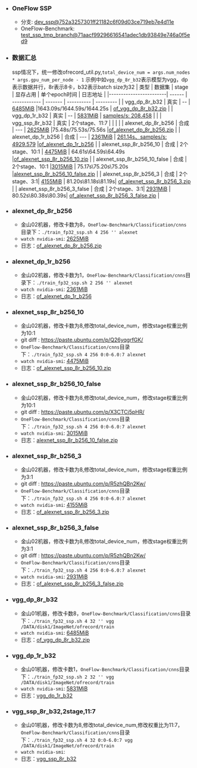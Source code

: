 - ### OneFlow SSP
  - 分支: [dev_ssp@752a3257301ff21182c6f09d03ce719eb7e4d11e](https://github.com/Oneflow-Inc/oneflow/commit/752a3257301ff21182c6f09d03ce719eb7e4d11e)
  - OneFlow-Benchmark: [test_ssp_tmp_branch@71aacf99296616541adec1db93849e746a0f5ed9](https://github.com/Oneflow-Inc/OneFlow-Benchmark/tree/test_ssp_tmp_branch)

- ### 数据汇总
  ssp情况下，统一修改ofrecord_util.py,`total_device_num = args.num_nodes * args.gpu_num_per_node - 1`
  示例中如`vgg_dp_8r_b32`表示模型为vgg，dp表示数据并行，8r表示8卡，b32表示batch size为32
  |    类型                 | 数据集 | stage         | 显存占用 | 单个epoch时间 |  日志地址  |
  |------------------------| ------ | ------------ | ------- | ---------- | --------- |
  | vgg_dp_8r_b32          |  真实  |   --          | [6485MiB](https://paste.ubuntu.com/p/gw7477XhzG/) |1643.09s/1644.59s/1644.25s | [of_vgg_dp_8r_b32.zip](https://oneflow-public.oss-cn-beijing.aliyuncs.com/oneflow_test_log/oneflow_ssp/js/20201208/of_vgg_dp_8r_b32.zip) |
  | vgg_dp_1r_b32          |  真实  |   --          | [5831MiB](https://paste.ubuntu.com/p/w2vHCP9yHC/) | [samples/s: 208.458](https://paste.ubuntu.com/p/K9jTff2qGc/) |[]() |
  | vgg_ssp_8r_b32         |  真实  | 2个stage、11:7 |  | |[]() |
  | alexnet_dp_8r_b256     |  合成  |   ---         | [2625MiB](https://paste.ubuntu.com/p/KsNjPFhjCK/) |75.48s/75.53s/75.56s |[of_alexnet_dp_8r_b256.zip](https://oneflow-public.oss-cn-beijing.aliyuncs.com/oneflow_test_log/oneflow_ssp/js/20201208/of_alexnet_dp_8r_b256.zip) |
  | alexnet_dp_1r_b256     |  合成  |    ---        | [2361MiB](https://paste.ubuntu.com/p/ywtpR2hsG2/) | [261.14s、samples/s: 4929.579](https://paste.ubuntu.com/p/jzW6NftGRm/) |[of_alexnet_dp_1r_b256](https://oneflow-public.oss-cn-beijing.aliyuncs.com/oneflow_test_log/oneflow_ssp/js/20201208/of_alexnet_dp_1r_b256.zip) |
  | alexnet_ssp_8r_b256_10 |  合成  | 2个stage、10:1 | [4475MiB](https://paste.ubuntu.com/p/crZFqbF5pQ/) | 64.61s\64.59s\64.49s |[of_alexnet_ssp_8r_b256_10.zip](https://oneflow-public.oss-cn-beijing.aliyuncs.com/oneflow_test_log/oneflow_ssp/js/20201208/of_alexnet_ssp_8r_b256_10.zip) |
  | alexnet_ssp_8r_b256_10_false |  合成  | 2个stage、10:1 |[3015MiB](https://paste.ubuntu.com/p/FvVBVMSczd/) | 75.17s\75.20s\75.20s |[alexnet_ssp_8r_b256_10_false.zip](https://oneflow-public.oss-cn-beijing.aliyuncs.com/oneflow_test_log/oneflow_ssp/js/20201208/alexnet_ssp_8r_b256_10_false.zip) |
  | alexnet_ssp_8r_b256_3  |  合成  | 2个stage、3:1| [4155MiB](https://paste.ubuntu.com/p/hPXFQCBRyx/) | 81.20s\81.18s\81.19s| [of_alexnet_ssp_8r_b256_3.zip](https://oneflow-public.oss-cn-beijing.aliyuncs.com/oneflow_test_log/oneflow_ssp/js/20201208/of_alexnet_ssp_8r_b256_3.zip) |
  | alexnet_ssp_8r_b256_3_false |  合成  | 2个stage、3:1| [2931MiB](https://paste.ubuntu.com/p/Sr8QrHKx4y/) | 80.52s\80.38s\80.39s| [of_alexnet_ssp_8r_b256_3_false.zip](https://oneflow-public.oss-cn-beijing.aliyuncs.com/oneflow_test_log/oneflow_ssp/js/20201208/of_alexnet_ssp_8r_b256_3_false.zip) |

- ### alexnet_dp_8r_b256
    - 金山02机器，修改卡数为8，`OneFlow-Benchmark/Classification/cnns`目录下：`./train_fp32_ssp.sh 4 256 '' alexnet`
    - `watch nvidia-smi`: [2625MiB](https://paste.ubuntu.com/p/KsNjPFhjCK/)
    - 日志：[of_alexnet_dp_8r_b256.zip](https://oneflow-public.oss-cn-beijing.aliyuncs.com/oneflow_test_log/oneflow_ssp/js/20201208/of_alexnet_dp_8r_b256.zip)

- ### alexnet_dp_1r_b256
    - 金山02机器，修改卡数为1，`OneFlow-Benchmark/Classification/cnns`目录下：`./train_fp32_ssp.sh 2 256 '' alexnet`
    - `watch nvidia-smi`: [2361MiB](https://paste.ubuntu.com/p/ywtpR2hsG2/)
    - 日志：[of_alexnet_dp_1r_b256](https://oneflow-public.oss-cn-beijing.aliyuncs.com/oneflow_test_log/oneflow_ssp/js/20201208/of_alexnet_dp_1r_b256.zip)

- ### alexnet_ssp_8r_b256_10
    - 金山02机器，修改卡数为8,修改total_device_num，修改stage权重比例为10:1
    - git diff : https://paste.ubuntu.com/p/Q26yqgrfGK/
    - `OneFlow-Benchmark/Classification/cnns`目录下：`./train_fp32_ssp.sh 4 256 0:0-6.0:7 alexnet`
    - `watch nvidia-smi`: [4475MiB](https://paste.ubuntu.com/p/crZFqbF5pQ/)
    - 日志：[of_alexnet_ssp_8r_b256_10.zip](https://oneflow-public.oss-cn-beijing.aliyuncs.com/oneflow_test_log/oneflow_ssp/js/20201208/of_alexnet_ssp_8r_b256_10.zip)

- ### alexnet_ssp_8r_b256_10_false
    - 金山02机器，修改卡数为8,修改total_device_num，修改stage权重比例为10:1
    - git diff : https://paste.ubuntu.com/p/X3CTCj5pHR/
    - `OneFlow-Benchmark/Classification/cnns`目录下：`./train_fp32_ssp.sh 4 256 0:0-6.0:7 alexnet`
    - `watch nvidia-smi`: [3015MiB](https://paste.ubuntu.com/p/FvVBVMSczd/)
    - 日志：[alexnet_ssp_8r_b256_10_false.zip](https://oneflow-public.oss-cn-beijing.aliyuncs.com/oneflow_test_log/oneflow_ssp/js/20201208/alexnet_ssp_8r_b256_10_false.zip)

- ### alexnet_ssp_8r_b256_3
    - 金山02机器，修改卡数为8,修改total_device_num，修改stage权重比例为3:1
    - git diff : https://paste.ubuntu.com/p/R5zhQBn2Kw/
    - `OneFlow-Benchmark/Classification/cnns`目录下：`./train_fp32_ssp.sh 4 256 0:0-6.0:7 alexnet`
    - `watch nvidia-smi`: [4155MiB](https://paste.ubuntu.com/p/hPXFQCBRyx/)
    - 日志：[of_alexnet_ssp_8r_b256_3.zip](https://oneflow-public.oss-cn-beijing.aliyuncs.com/oneflow_test_log/oneflow_ssp/js/20201208/of_alexnet_ssp_8r_b256_3.zip)

- ### alexnet_ssp_8r_b256_3_false
    - 金山02机器，修改卡数为8,修改total_device_num，修改stage权重比例为3:1
    - git diff : https://paste.ubuntu.com/p/R5zhQBn2Kw/
    - `OneFlow-Benchmark/Classification/cnns`目录下：`./train_fp32_ssp.sh 4 256 0:0-6.0:7 alexnet`
    - `watch nvidia-smi`: [2931MiB](https://paste.ubuntu.com/p/Sr8QrHKx4y/)
    - 日志：[of_alexnet_ssp_8r_b256_3_false.zip](https://oneflow-public.oss-cn-beijing.aliyuncs.com/oneflow_test_log/oneflow_ssp/js/20201208/of_alexnet_ssp_8r_b256_3_false.zip)

- ### vgg_dp_8r_b32
    - 金山01机器，修改卡数8，`OneFlow-Benchmark/Classification/cnns`目录下：`./train_fp32_ssp.sh 4 32 '' vgg /DATA/disk1/ImageNet/ofrecord/train`
    - `watch nvidia-smi`: [6485MiB](https://paste.ubuntu.com/p/gw7477XhzG/)
    - 日志：[of_vgg_dp_8r_b32.zip](https://oneflow-public.oss-cn-beijing.aliyuncs.com/oneflow_test_log/oneflow_ssp/js/20201208/of_vgg_dp_8r_b32.zip)

- ### vgg_dp_1r_b32
    - 金山01机器，修改卡数1，`OneFlow-Benchmark/Classification/cnns`目录下：`./train_fp32_ssp.sh 2 32 '' vgg /DATA/disk1/ImageNet/ofrecord/train`
    - `watch nvidia-smi`: [5831MiB](https://paste.ubuntu.com/p/w2vHCP9yHC/)
    - 日志：[vgg_dp_1r_b32]()

- ### vgg_ssp_8r_b32,2stage,11:7
    - 金山01机器，修改卡数为8,修改total_device_num,修改权重比为11:7，`OneFlow-Benchmark/Classification/cnns`目录下：`./train_fp32_ssp.sh 4 32 0:0-6.0:7 vgg /DATA/disk1/ImageNet/ofrecord/train`
    - `watch nvidia-smi`: []()
    - 日志：[vgg_ssp_8r_b32]()



